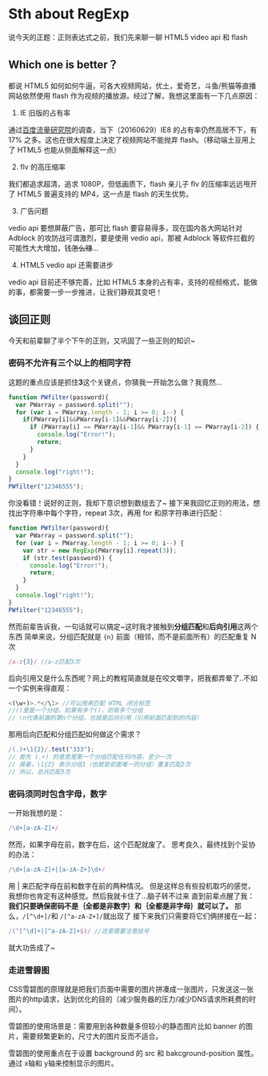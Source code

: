 # Sth about RegExp
说今天的正题：正则表达式之前，我们先来聊一聊 HTML5 video api 和 flash
## Which one is better？
都说 HTML5 如何如何牛逼，可各大视频网站，优土，爱奇艺，斗鱼/熊猫等直播网站依然使用 flash 作为视频的播放源。经过了解，我想这里面有一下几点原因：

1. IE 旧版的占有率

通过[百度流量研究院][6]的调查，当下（20160629）IE8 的占有率仍然高居不下，有 17% 之多。这也在很大程度上决定了视频网站不能抛弃 flash。（移动端土豆用上了 HTML5 也能从侧面解释这一点）

2. flv 的高压缩率

我们都追求超清，追求 1080P，但低画质下，flash 亲儿子 flv 的压缩率远远甩开了 HTML5 普遍支持的 MP4，这一点是 flash 的天生优势。

3. 广告问题

vedio api 要想屏蔽广告，那可比 flash 要容易得多，现在国内各大网站针对 Adblock 的攻防战可谓激烈，要是使用 vedio api，那被 Adblock 等软件拦截的可能性大大增加，钱~~怎么赚~~...

4. HTML5 vedio api 还需要进步

vedio api 目前还不够完善，比如 HTML5 本身的占有率，支持的视频格式，能做的事，都需要一步一步推进，让我们静观其变吧！

## 谈回正则
今天和前辈聊了半个下午的正则，又巩固了一些正则的知识~

### 密码不允许有三个以上的相同字符
这题的重点应该是抓住**3**这个关键点，你猜我一开始怎么做？我竟然...

```javascript
function PWfilter(password){
  var PWarray = password.split("");
  for (var i = PWarray.length - 1; i >= 0; i--) {
    if(PWarray[i]&&PWarray[i-1]&&PWarray[i-2]){
      if (PWarray[i] == PWarray[i-1]&& PWarray[i-1] == PWarray[i-2]) {
        console.log("Error!");
        return;
      }
    }  
  }
  console.log("right!"); 
}
PWfilter("12346555");
```
你没看错！说好的正则，我却下意识想到数组去了~
接下来我回忆正则的用法，想找出字符串中每个字符，repeat 3次，再用 for 和原字符串进行匹配：
```javascript
function PWfilter(password){
  var PWarray = password.split("");
  for (var i = PWarray.length - 1; i >= 0; i--) {
    var str = new RegExp(PWarray[i].repeat(3));  
    if (str.test(password)) {
      console.log("Error!");
      return;
    }
  }
  console.log("right!"); 
}
PWfilter("12346555");
```
然而前辈告诉我，一句话就可以搞定~这时我才接触到**分组匹配**和**后向引用**这两个东西
简单来说，分组匹配就是 `{n}` 前面（相邻，而不是前面所有）的匹配重复 N 次
```javascript
/a-z{3}/ //a-z匹配3次
```
后向引用又是什么东西呢？网上的教程简直就是在咬文嚼字，把我都弄晕了..不如一个实例来得直观：
```javascript
<(\w+)>.*</\1> //可以用来匹配 HTML 闭合标签
//()里是一个分组，如果有多个()，则有多个分组
// \n代表前面的第n个分组，也就是后向引用（引用前面匹配到的内容）
```
那用后向匹配和分组匹配如何做这个需求？
```javascript
/(.)+\1{2}/.test("333");
// 首先 (.+) 的意思是第一个分组匹配任何内容，至少一次
// 接着，\1{2} 表示分组1（也就是前面唯一的分组）重复匹配2次
// 所以，总共匹配3次
```
### 密码须同时包含字母，数字
一开始我想的是：
```javascript
/\d+[a-zA-Z]+/
```
然而，如果字母在前，数字在后，这个匹配就废了。
思考良久，最终找到个妥协的办法：
```javascript
/\d+[a-zA-Z]+|[a-zA-Z+]\d+/
```
用 | 来匹配字母在前和数字在前的两种情况。
但是这样总有些投机取巧的感觉，我想你也肯定有这种感觉。然后我就卡住了...脑子转不过来
直到前辈点醒了我：**我们只要确保密码不是｛全都是非数字｝和｛全都是非字母｝就可以了。**
那么，`/[^\d+]/`和 `/[^a-zA-Z+]/`就出现了
接下来我们只需要将它们俩拼接在一起：
```javascript
/(^[^\d]+|[^a-zA-Z]+$)/ //这里需要注意括号
```
就大功告成了~

### 走进雪碧图
CSS雪碧图的原理就是把我们页面中需要的图片拼凑成一张图片，只发送这一张图片的http请求，达到优化的目的（减少服务器的压力/减少DNS请求所耗费的时间）。

雪碧图的使用场景是：需要用到各种数量多但较小的静态图片比如 banner 的图片，需要频繁更新的，尺寸大的图片反而不适合。

雪碧图的使用重点在于设置 background 的 src 和 bakcground-position 属性。通过 x轴和 y轴来控制显示的图片。

  [6]:http://tongji.baidu.com/data/browser
